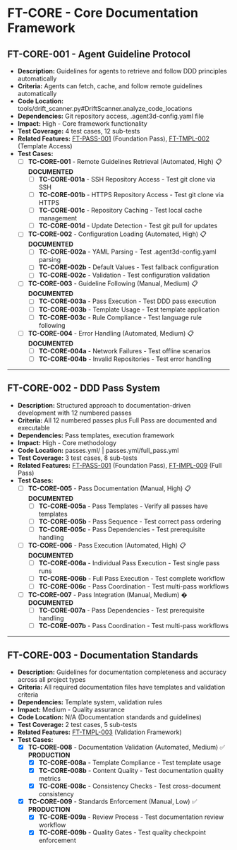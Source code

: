 # FT-CORE - Core Documentation Framework

## FT-CORE-001 - Agent Guideline Protocol
- **Description:** Guidelines for agents to retrieve and follow DDD principles automatically
- **Criteria:** Agents can fetch, cache, and follow remote guidelines automatically
- **Code Location:** tools/drift_scanner.py#DriftScanner.analyze_code_locations
- **Dependencies:** Git repository access, .agent3d-config.yaml file
- **Impact:** High - Core framework functionality
- **Test Coverage:** 4 test cases, 12 sub-tests
- **Related Features:** [FT-PASS-001](passes.md#ft-pass-001) (Foundation Pass), [FT-TMPL-002](templates.md#ft-tmpl-002) (Template Access)
- **Test Cases:**
    - [ ] **TC-CORE-001** - Remote Guidelines Retrieval (Automated, High) 📋 **DOCUMENTED**
        - [ ] **TC-CORE-001a** - SSH Repository Access - Test git clone via SSH
        - [ ] **TC-CORE-001b** - HTTPS Repository Access - Test git clone via HTTPS
        - [ ] **TC-CORE-001c** - Repository Caching - Test local cache management
        - [ ] **TC-CORE-001d** - Update Detection - Test git pull for updates
    - [ ] **TC-CORE-002** - Configuration Loading (Automated, High) 📋 **DOCUMENTED**
        - [ ] **TC-CORE-002a** - YAML Parsing - Test .agent3d-config.yaml parsing
        - [ ] **TC-CORE-002b** - Default Values - Test fallback configuration
        - [ ] **TC-CORE-002c** - Validation - Test configuration validation
    - [ ] **TC-CORE-003** - Guideline Following (Manual, Medium) 📋 **DOCUMENTED**
        - [ ] **TC-CORE-003a** - Pass Execution - Test DDD pass execution
        - [ ] **TC-CORE-003b** - Template Usage - Test template application
        - [ ] **TC-CORE-003c** - Rule Compliance - Test language rule following
    - [ ] **TC-CORE-004** - Error Handling (Automated, Medium) 📋 **DOCUMENTED**
        - [ ] **TC-CORE-004a** - Network Failures - Test offline scenarios
        - [ ] **TC-CORE-004b** - Invalid Repositories - Test error handling

---

## FT-CORE-002 - DDD Pass System
- **Description:** Structured approach to documentation-driven development with 12 numbered passes
- **Criteria:** All 12 numbered passes plus Full Pass are documented and executable
- **Dependencies:** Pass templates, execution framework
- **Impact:** High - Core methodology
- **Code Location:** passes.yml/ | passes.yml/full_pass.yml
- **Test Coverage:** 3 test cases, 8 sub-tests
- **Related Features:** [FT-PASS-001](passes.md#ft-pass-001) (Foundation Pass), [FT-IMPL-009](implementation.md#ft-impl-009) (Full Pass)
- **Test Cases:**
    - [ ] **TC-CORE-005** - Pass Documentation (Manual, High) 📋 **DOCUMENTED**
        - [ ] **TC-CORE-005a** - Pass Templates - Verify all passes have templates
        - [ ] **TC-CORE-005b** - Pass Sequence - Test correct pass ordering
        - [ ] **TC-CORE-005c** - Pass Dependencies - Test prerequisite handling
    - [ ] **TC-CORE-006** - Pass Execution (Automated, High) 📋 **DOCUMENTED**
        - [ ] **TC-CORE-006a** - Individual Pass Execution - Test single pass runs
        - [ ] **TC-CORE-006b** - Full Pass Execution - Test complete workflow
        - [ ] **TC-CORE-006c** - Pass Coordination - Test multi-pass workflows
    - [ ] **TC-CORE-007** - Pass Integration (Manual, Medium) � **DOCUMENTED**
        - [ ] **TC-CORE-007a** - Pass Dependencies - Test prerequisite handling
        - [ ] **TC-CORE-007b** - Pass Coordination - Test multi-pass workflows

---

## FT-CORE-003 - Documentation Standards
- **Description:** Guidelines for documentation completeness and accuracy across all project types
- **Criteria:** All required documentation files have templates and validation criteria
- **Dependencies:** Template system, validation rules
- **Impact:** Medium - Quality assurance
- **Code Location:** N/A (Documentation standards and guidelines)
- **Test Coverage:** 2 test cases, 5 sub-tests
- **Related Features:** [FT-TMPL-003](templates.md#ft-tmpl-003) (Validation Framework)
- **Test Cases:**
    - [x] **TC-CORE-008** - Documentation Validation (Automated, Medium) ✅ **PRODUCTION**
        - [x] **TC-CORE-008a** - Template Compliance - Test template usage
        - [x] **TC-CORE-008b** - Content Quality - Test documentation quality metrics
        - [x] **TC-CORE-008c** - Consistency Checks - Test cross-document consistency
    - [x] **TC-CORE-009** - Standards Enforcement (Manual, Low) ✅ **PRODUCTION**
        - [x] **TC-CORE-009a** - Review Process - Test documentation review workflow
        - [x] **TC-CORE-009b** - Quality Gates - Test quality checkpoint enforcement
